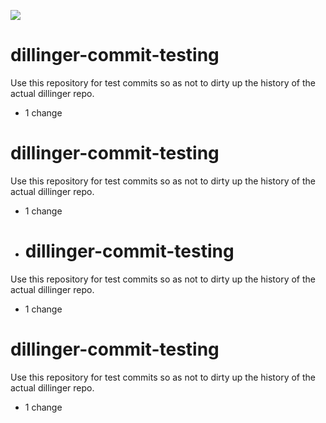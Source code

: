![](http://localhost:3000/shields/june07/dillinger-commit-testing)

# dillinger-commit-testing
Use this repository for test commits so as not to dirty up the history of the actual dillinger repo.

* 1 change

# dillinger-commit-testing
Use this repository for test commits so as not to dirty up the history of the actual dillinger repo.

* 1 change
* # dillinger-commit-testing
Use this repository for test commits so as not to dirty up the history of the actual dillinger repo.

* 1 change

# dillinger-commit-testing
Use this repository for test commits so as not to dirty up the history of the actual dillinger repo.

* 1 change
